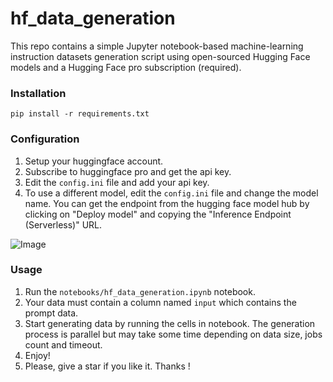 # hf_data_generation
This repo contains a simple Jupyter notebook-based machine-learning instruction datasets generation script using open-sourced Hugging Face models and a Hugging Face pro subscription (required).

### Installation
```pip install -r requirements.txt```

### Configuration
1. Setup your huggingface account.
2. Subscribe to huggingface pro and get the api key.
3. Edit the `config.ini` file and add your api key.
4. To use a different model, edit the `config.ini` file and change the model name. You can get the endpoint from the hugging face model hub by clicking on "Deploy model" and copying the "Inference Endpoint (Serverless)" URL.

![Image](assets/img.png)

### Usage
1. Run the `notebooks/hf_data_generation.ipynb` notebook.
2. Your data must contain a column named `input` which contains the prompt data.
3. Start generating data by running the cells in notebook. The generation process is parallel but may take some time depending on data size, jobs count and timeout.
4. Enjoy! 
5. Please, give a star if you like it. Thanks !